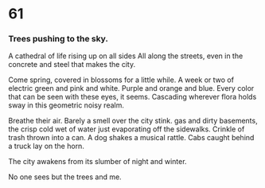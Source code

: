 # 61

### Trees pushing to the sky.

A cathedral of life rising up on all sides All along the streets, even in the concrete and steel that makes the city. 

Come spring, covered in blossoms for a little while. A week or two of electric green and pink and white. Purple and orange and blue. Every color that can be seen with these eyes, it seems. Cascading wherever flora holds sway in this geometric noisy realm.

Breathe their air. Barely a smell over the city stink. gas and dirty basements, the crisp cold wet of water just evaporating off the sidewalks. Crinkle of trash thrown into a can. A dog shakes a musical rattle. Cabs caught behind a truck lay on the horn. 

The city awakens from its slumber of night and winter. 

No one sees but the trees and me. 